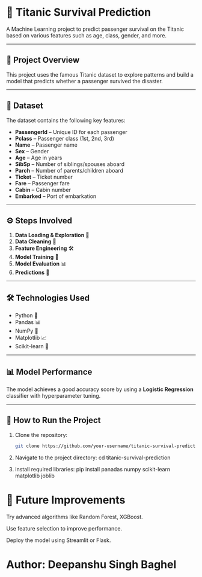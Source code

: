 # 🚢 Titanic Survival Prediction

A Machine Learning project to predict passenger survival on the Titanic based on various features such as age, class, gender, and more.

---

## 📌 Project Overview
This project uses the famous Titanic dataset to explore patterns and build a model that predicts whether a passenger survived the disaster.

---

## 📂 Dataset
The dataset contains the following key features:
- **PassengerId** – Unique ID for each passenger
- **Pclass** – Passenger class (1st, 2nd, 3rd)
- **Name** – Passenger name
- **Sex** – Gender
- **Age** – Age in years
- **SibSp** – Number of siblings/spouses aboard
- **Parch** – Number of parents/children aboard
- **Ticket** – Ticket number
- **Fare** – Passenger fare
- **Cabin** – Cabin number
- **Embarked** – Port of embarkation

---

## ⚙️ Steps Involved
1. **Data Loading & Exploration** 🧐
2. **Data Cleaning** 🧹
3. **Feature Engineering** 🛠️
4. **Model Training** 🤖
5. **Model Evaluation** 📊
6. **Predictions** 🎯

---

## 🛠️ Technologies Used
- Python 🐍
- Pandas 📊
- NumPy 🔢
- Matplotlib 📈
- Scikit-learn 🤖

---

## 📊 Model Performance
The model achieves a good accuracy score by using a **Logistic Regression** classifier with hyperparameter tuning.

---





## 🚀 How to Run the Project
1. Clone the repository:
   ```bash
   git clone https://github.com/your-username/titanic-survival-prediction.git

2. Navigate to the project directory:
   cd titanic-survival-prediction

3. install required libraries:
   pip install panadas numpy scikit-learn matplotlib joblib 

# 📌 Future Improvements
   Try advanced algorithms like Random Forest, XGBoost.

   Use feature selection to improve performance.

   Deploy the model using Streamlit or Flask.

# Author: Deepanshu Singh Baghel



